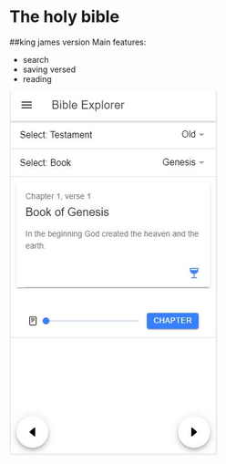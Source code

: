 # The holy bible
##king james version
 Main features:
* search
* saving versed
* reading

![screen_cap](./read_me_docs/screen-cap-1.JPG)


